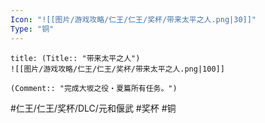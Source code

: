 ```yaml
---
Icon: "![[图片/游戏攻略/仁王/仁王/奖杯/带来太平之人.png|30]]"
Type: "铜"
---
```

```ad-common-bronze-trophy
title: (Title:: "带来太平之人")
![[图片/游戏攻略/仁王/仁王/奖杯/带来太平之人.png|100]]

(Comment:: "完成大坂之役・夏篇所有任务。")
```

#仁王/仁王/奖杯/DLC/元和偃武 #奖杯 #铜
